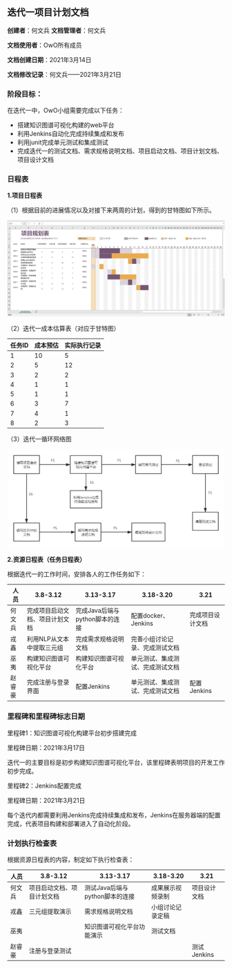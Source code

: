 ## 迭代一项目计划文档

**创建者**：何文兵  **文档管理者**：何文兵

**文档使用者**：OwO所有成员

**文档创建日期**：2021年3月14日

**文档修改记录**：何文兵——2021年3月21日

### 阶段目标：

在迭代一中，OwO小组需要完成以下任务：

- 搭建知识图谱可视化构建的web平台
- 利用Jenkins自动化完成持续集成和发布
- 利用junit完成单元测试和集成测试
- 完成迭代一的测试文档、需求规格说明文档、项目启动文档、项目计划文档、项目设计文档

### 日程表

**1.项目日程表**

（1）根据目前的进展情况以及对接下来两周的计划，得到的甘特图如下所示。

![](pic\项目规划甘特图.png)

（2）迭代一成本估算表（对应于甘特图）

| 任务ID | 成本预估 | 实际执行记录 |
| ------ | -------- | ------------ |
| 1      | 10       | 5            |
| 2      | 5        | 12           |
| 3      | 2        | 2            |
| 4      | 1        | 1            |
| 5      | 1        | 1            |
| 6      | 3        | 7            |
| 7      | 4        | 1            |
| 8      | 2        | 3            |

（3）迭代一循环网络图

![](pic\项目循环网络图.png)

**2.资源日程表（任务日程表）**

根据迭代一的工作时间，安排各人的工作任务如下：

| 人员   | 3.8-3.12                       | 3.13-3.17                      | 3.18-3.20                        | 3.21             |
| ------ | ------------------------------ | ------------------------------ | -------------------------------- | ---------------- |
| 何文兵 | 完成项目启动文档、项目计划文档 | 完成Java后端与python脚本的连接 | 配置docker、Jenkins              | 完成项目设计文档 |
| 戎鑫   | 利用NLP从文本中提取三元组      | 完成需求规格说明文档           | 完善小组讨论记录、完成测试文档   |                  |
| 巫夷   | 构建知识图谱可视化平台         | 构建知识图谱可视化平台         | 单元测试、集成测试、完成测试文档 |                  |
| 赵睿豪 | 完成注册与登录界面             | 配置Jenkins                    | 单元测试、集成测试、完成测试文档 | 配置Jenkins      |

### 里程碑和里程碑标志日期

里程碑1：知识图谱可视化构建平台初步搭建完成

里程碑日期：2021年3月17日

迭代一的主要目标是初步构建知识图谱可视化平台，该里程碑表明项目的开发工作初步完成。

里程碑2：Jenkins配置完成

里程碑日期：2021年3月21日

每个迭代内都需要利用Jenkins完成持续集成和发布，Jenkins在服务器端的配置完成，代表项目构建和部署进入了自动化阶段。

### 计划执行检查表

根据资源日程表的内容，制定如下执行检查表：

| 人员   | 3.8-3.12                   | 3.13-3.17                      | 3.18-3.20        | 3.21         |
| ------ | -------------------------- | ------------------------------ | ---------------- | ------------ |
| 何文兵 | 项目启动文档、项目计划文档 | 测试Java后端与python脚本的连接 | 成果展示视频录制 | 项目设计文档 |
| 戎鑫   | 三元组提取演示             | 需求规格说明文档               | 小组讨论记录定稿 |              |
| 巫夷   |                            | 知识图谱可视化平台功能演示     | 测试文档         |              |
| 赵睿豪 | 注册与登录测试             |                                |                  | 测试Jenkins  |